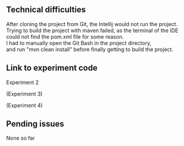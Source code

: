 Technical difficulties
-----------------------

After cloning the project from Git, the Intellij would not run the project.<br>
Trying to build the project with maven failed, as the terminal of the IDE could not find the pom.xml file for some reason.<br>
I had to manually open the Git Bash in the project directory,<br>
and run "mvn clean install" before finally getting to build the project.








Link to experiment code
------------------------



Experiment 2




(Experiment 3)




(Experiment 4)









Pending issues
---------------



None so far







